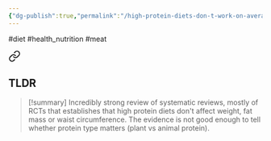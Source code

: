 ```yaml
---
{"dg-publish":true,"permalink":"/high-protein-diets-don-t-work-on-average/","created":"2024-04-22T12:54:17.000+01:00","updated":"2025-09-29T00:15:20.664+01:00"}
---
```


#diet #health_nutrition #meat 


<div class="transclusion internal-embed is-loaded"><a class="markdown-embed-link" href="/citations/ellinger-et-al-2023/#tldr" aria-label="Open link"><svg xmlns="http://www.w3.org/2000/svg" width="24" height="24" viewBox="0 0 24 24" fill="none" stroke="currentColor" stroke-width="2" stroke-linecap="round" stroke-linejoin="round" class="svg-icon lucide-link"><path d="M10 13a5 5 0 0 0 7.54.54l3-3a5 5 0 0 0-7.07-7.07l-1.72 1.71"></path><path d="M14 11a5 5 0 0 0-7.54-.54l-3 3a5 5 0 0 0 7.07 7.07l1.71-1.71"></path></svg></a><div class="markdown-embed">



## TLDR
> [!summary]
> Incredibly strong review of systematic reviews, mostly of RCTs that establishes that high protein diets don't affect weight, fat mass or waist circumference. The evidence is not good enough to tell whether protein type matters (plant vs animal protein).


</div></div>
